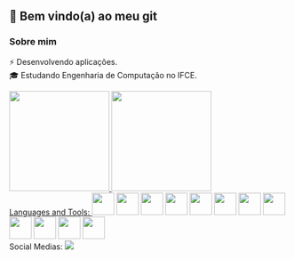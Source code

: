## 👋 Bem vindo(a) ao meu git

<!--
**peddro1/peddro1** is a ✨ _special_ ✨ repository because its `README.md` (this file) appears on your GitHub profile.

Here are some ideas to get you started:

- 🔭 I’m currently working on ...
- 🌱 I’m currently learning ...
- 👯 I’m looking to collaborate on ...
- 🤔 I’m looking for help with ...
- 💬 Ask me about ...
- 📫 How to reach me: ...
- 😄 Pronouns: ...
- ⚡ Fun fact: ...
-->

### Sobre mim

⚡   Desenvolvendo aplicações. </br>
🎓   Estudando Engenharia de Computação no IFCE.

<div>
<a href="https://github.com/peddro1">
<img loading="lazy" height="180em" src="https://github-readme-stats.vercel.app/api/top-langs/?username=peddro1&layout=compact&langs_count=7&theme=dracula"/>
<img loading="lazy" height="180em" src="https://github-readme-stats.vercel.app/api?username=peddro1&show_icons=true&theme=dracula&include_all_commits=true&count_private=true"/>
</div>



<div>
  Languages and Tools:
<a href = "https://angular.dev" target="_blank"><img loading="lazy" src="https://cdn.jsdelivr.net/gh/devicons/devicon@latest/icons/angular/angular-original.svg" target="_blank" width="40" height="40"></a>
<a href = "https://www.oracle.com/br/java/technologies" target="_blank"><img src="https://cdn.jsdelivr.net/gh/devicons/devicon@latest/icons/java/java-original.svg" target="_blank" width="40" height="40"/></a>
<a href = "https://developer.apple.com/swift/" target="_blank"> <img src="https://cdn.jsdelivr.net/gh/devicons/devicon@latest/icons/swift/swift-original.svg" target="_blank" width="40" height="40"/></a>
<a href = "https://www.typescriptlang.org" target="_blank"> <img src="https://cdn.jsdelivr.net/gh/devicons/devicon@latest/icons/typescript/typescript-original.svg" target="_blank" width="40" height="40"/></a>
<a href = "https://developer.mozilla.org/pt-BR/docs/Web/JavaScript" target="_blank"> <img src="https://cdn.jsdelivr.net/gh/devicons/devicon@latest/icons/javascript/javascript-original.svg" target="_blank" width="40" height="40"/></a>
<a href = "https://learn.microsoft.com/pt-br/cpp/cpp/?view=msvc-170" target="_blank"> <img src="https://cdn.jsdelivr.net/gh/devicons/devicon@latest/icons/cplusplus/cplusplus-original.svg" target="_blank" width="40" height="40"/></a>
<a href = "https://learn.microsoft.com/pt-br/cpp/c-language/?view=msvc-170" target="_blank"> <img src="https://cdn.jsdelivr.net/gh/devicons/devicon@latest/icons/c/c-original.svg" target="_blank" width="40" height="40"/></a>
<a href = "https://code.visualstudio.com" target="_blank"> <img src="https://cdn.jsdelivr.net/gh/devicons/devicon@latest/icons/vscode/vscode-original.svg" target="_blank" width="40" height="40"/></a>
<a href = "https://developer.apple.com/xcode/" target="_blank"> <img src="https://cdn.jsdelivr.net/gh/devicons/devicon@latest/icons/xcode/xcode-original.svg" target="_blank" width="40" height="40"/></a>
<a href = " https://eclipseide.org" target="_blank"> <img src="https://cdn.jsdelivr.net/gh/devicons/devicon@latest/icons/eclipse/eclipse-original.svg" target="_blank" width="40" height="40"/></a>
<a href = "https://git-scm.com" target="_blank"> <img src="https://cdn.jsdelivr.net/gh/devicons/devicon@latest/icons/git/git-original.svg" target="_blank" width="40" height="40"/></a>
<a href = "https://www.figma.com" target="_blank"> <img src="https://cdn.jsdelivr.net/gh/devicons/devicon@latest/icons/figma/figma-original.svg" target="_blank" width="40" height="40"/></a>
</div> 


<div>
  Social Medias:
<a href="https://www.youtube.com/@pedrofurtado19" target="_blank"><img loading="lazy" src="https://img.shields.io/badge/YouTube-FF0000?style=for-the-badge&logo=youtube&logoColor=white" target="_blank"></a>
</div>
